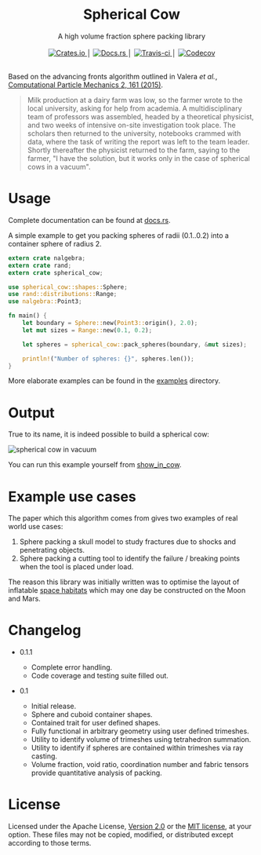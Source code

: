 <h1 align="center">Spherical Cow</h1>

<div align="center">A high volume fraction sphere packing library</div>
<br />
<div align="center">
    <a href="https://crates.io/crates/spherical-cow">
        <img src="https://img.shields.io/crates/v/spherical-cow.svg" alt="Crates.io" />
    </a>
    │
    <a href="https://docs.rs/spherical-cow/0.1.0/spherical_cow/">
        <img src="https://img.shields.io/badge/api-documentation-blue.svg" alt="Docs.rs" />
    </a>
    │
    <a href="https://travis-ci.org/Libbum/spherical-cow">
        <img src="https://travis-ci.org/Libbum/spherical-cow.svg?branch=master" alt="Travis-ci" />
    </a>
    │
    <a href="https://codecov.io/gh/Libbum/spherical-cow">
        <img src="https://codecov.io/gh/Libbum/spherical-cow/branch/master/graph/badge.svg" alt="Codecov" />
    </a>
</div>
<br />

Based on the advancing fronts algorithm outlined in Valera *et al.*, [Computational Particle Mechanics 2, 161 (2015)](https://doi.org/10.1007/s40571-015-0045-8).

> Milk production at a dairy farm was low, so the farmer wrote to the local university, asking for help from academia.
> A multidisciplinary team of professors was assembled, headed by a theoretical physicist, and two weeks of intensive on-site investigation took place.
> The scholars then returned to the university, notebooks crammed with data, where the task of writing the report was left to the team leader.
> Shortly thereafter the physicist returned to the farm, saying to the farmer, "I have the solution, but it works only in the case of spherical cows in a vacuum".

# Usage

Complete documentation can be found at [docs.rs](https://docs.rs/spherical-cow/0.1.0/spherical_cow/).

A simple example to get you packing spheres of radii (0.1..0.2) into a container sphere of radius 2.
```rust
extern crate nalgebra;
extern crate rand;
extern crate spherical_cow;

use spherical_cow::shapes::Sphere;
use rand::distributions::Range;
use nalgebra::Point3;

fn main() {
    let boundary = Sphere::new(Point3::origin(), 2.0);
    let mut sizes = Range::new(0.1, 0.2);

    let spheres = spherical_cow::pack_spheres(boundary, &mut sizes);

    println!("Number of spheres: {}", spheres.len());
}
```

More elaborate examples can be found in the [examples](examples/) directory.

# Output

True to its name, it is indeed possible to build a spherical cow:

![spherical cow in vacuum](https://github.com/Libbum/spherical-cow/blob/master/examples/objects/cow_output.jpg?raw=true)

You can run this example yourself from [show_in_cow](examples/show_in_cow.rs).

# Example use cases

The paper which this algorithm comes from gives two examples of real world use cases:

1. Sphere packing a skull model to study fractures due to shocks and penetrating objects.
2. Sphere packing a cutting tool to identify the failure / breaking points when the tool is placed under load.

The reason this library was initially written was to optimise the layout of inflatable [space habitats](https://github.com/Libbum/space-habitats) which may one day be constructed on the Moon and Mars.

# Changelog

- 0.1.1

  - Complete error handling.
  - Code coverage and testing suite filled out.

- 0.1

  - Initial release.
  - Sphere and cuboid container shapes.
  - Contained trait for user defined shapes.
  - Fully functional in arbitrary geometry using user defined trimeshes.
  - Utility to identify volume of trimeshes using tetrahedron summation.
  - Utility to identify if spheres are contained within trimeshes via ray casting.
  - Volume fraction, void ratio, coordination number and fabric tensors provide quantitative analysis of packing.

# License

Licensed under the Apache License, [Version 2.0](http://www.apache.org/licenses/LICENSE-2.0) or the [MIT license](http://opensource.org/licenses/MIT), at your option.
These files may not be copied, modified, or distributed except according to those terms.
